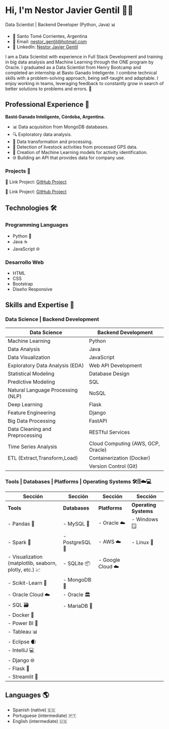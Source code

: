 
# Hi, I'm Nestor Javier Gentil 👨‍💻

Data Scientist | Backend Developer (Python, Java) 📊

- 📍 Santo Tomé Corrientes, Argentina
- 📧 Email: nestor_gentil@hotmail.com
- 🔗 LinkedIn: [Nestor Javier Gentil](https://www.linkedin.com/in/nestor-gentil/)

I am a Data Scientist with experience in Full Stack Development and training in big data analysis and Machine Learning through the ONE program by Oracle. I graduated as a Data Scientist from Henry Bootcamp and completed an internship at Basto Ganado Inteligente. I combine technical skills with a problem-solving approach, being self-taught and adaptable. I enjoy working in teams, leveraging feedback to constantly grow in search of better solutions to problems and errors. 🚀

## Professional Experience 👔

**Bastó Ganado Inteligente, Córdoba, Argentina.**

- 📊 Data acquisition from MongoDB databases.
- 🔍 Exploratory data analysis.
- 🔄 Data transformation and processing.
- 🐄 Detection of livestock activities from processed GPS data.
- 🤖 Creation of Machine Learning models for activity identification.
- 🌐 Building an API that provides data for company use.

### Projects 🚀
   
💼  Link Project: [GitHub Project](https://github.com/nestor1608/PI_MOLpv)
  
💼  Link Project: [GitHub Project](https://github.com/nestor1608/PI2_Henry)

## Technologies 🛠️

### Programming Languages

- Python 🐍
- Java ☕
- JavaScript 🌐

### Desarrollo Web
- HTML
- CSS
- Bootstrap
- Diseño Responsive

## Skills and Expertise 🚀

### Data Science | Backend Development

| Data Science                       | Backend Development             |
| ---------------------------------- | -------------------------------- |
| Machine Learning                   | Python                           |
| Data Analysis                      | Java                             |
| Data Visualization                 | JavaScript                       |
| Exploratory Data Analysis (EDA)    | Web API Development              |
| Statistical Modeling               | Database Design                  |
| Predictive Modeling                | SQL                              |
| Natural Language Processing (NLP)  | NoSQL                            |
| Deep Learning                      | Flask                            |
| Feature Engineering                | Django                           |
| Big Data Processing                | FastAPI                          |
| Data Cleaning and Preprocessing    | RESTful Services                 |
| Time Series Analysis               | Cloud Computing (AWS, GCP, Oracle)     |
| ETL (Extract,Transform,Load)       | Containerization (Docker)   |
|                                    | Version Control (Git)      |




### Tools  | Databases  | Platforms  | Operating Systems 🛠️🗄️☁️💻

| Sección                                      | Sección                                    | Sección                                  | Sección                            |
| -------------------------------------------- | ------------------------------------------ | ---------------------------------------- | ---------------------------------- |
| **Tools**                                    | **Databases**                              | **Platforms**                            | **Operating Systems**             |
| - Pandas 🐼                                  | - MySQL 🐬                                  | - Oracle ☁️                            | - Windows 🪟                      |
| - Spark 🚀                                  | - PostgreSQL 🐘                             | - AWS ☁️                               | - Linux 🐧                        |
| - Visualization (matplotlib, seaborn, plotly, etc.) 📈 | - SQLite 📦                                | - Google Cloud ☁️                      |                                    |
| - Scikit-Learn 🤖                          | - MongoDB 🍃                               |                                        |                                    |
| - Oracle Cloud ☁️                          | - Oracle 🏛️                                |                                        |                                    |
| - SQL 🗃️                                  | - MariaDB 🐬                               |                                        |                                    |
| - Docker 🐳                                |                                            |                                        |                                    |
| - Power BI 💼                              |                                            |                                        |                                    |
| - Tableau 📊                               |                                            |                                        |                                    |
| - Eclipse 🌒                               |                                            |                                        |                                    |
| - IntelliJ 💻                             |                                            |                                        |                                    |
| - Django 🌐                               |                                            |                                        |                                    |
| - Flask 🍶                                |                                            |                                        |                                    |
| - Streamlit 🎨                            |                                            |                                        |                                    |


## Languages 🌎

- Spanish (native) 🇪🇸
- Portuguese (intermediate) 🇵🇹
- English (intermediate) 🇺🇸

